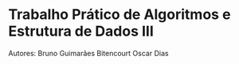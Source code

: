 # Trabalho Prático de Algoritmos e Estrutura de Dados III

Autores: 
    Bruno Guimarães Bitencourt 
    Oscar Dias